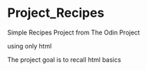# Project_Recipes
Simple Recipes Project from The Odin Project 

using only html

The project goal is to recall html basics
